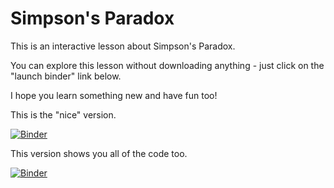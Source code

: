 # Simpson's Paradox

This is an interactive lesson about Simpson's Paradox.

You can explore this lesson without downloading anything - just click on the "launch binder" link below.

I hope you learn something new and have fun too!

This is the "nice" version.

[![Binder](https://mybinder.org/badge_logo.svg)](https://mybinder.org/v2/gh/mohnjahoney/simpsons_paradox/main?urlpath=%2Fvoila%2Frender%2Fsimpsons.ipynb)

This version shows you all of the code too.

[![Binder](https://mybinder.org/badge_logo.svg)](https://mybinder.org/v2/gh/mohnjahoney/simpsons_paradox/HEAD?filepath=simpsons.ipynb)

